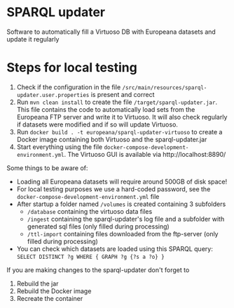 # SPARQL updater
Software to automatically fill a Virtuoso DB with Europeana datasets and update it regularly

# Steps for local testing
1. Check if the configuration in the file `/src/main/resources/sparql-updater.user.properties` is present and correct
2. Run `mvn clean install` to create the file `/target/sparql-updater.jar`.
   This file contains the code to automatically load sets from the Europeana FTP server and write it to Virtuoso.
   It will also check regularly if datasets were modified and if so will update Virtuoso.
3. Run `docker build . -t europeana/sparql-updater-virtuoso` to create a Docker image containing both
   Virtuoso and the sparql-updater.jar
4. Start everything using the file `docker-compose-development-environment.yml`. The Virtuoso GUI is available
   via http://localhost:8890/

Some things to be aware of:
* Loading all Europeana datasets will require around 500GB of disk space!
* For local testing purposes we use a hard-coded password, see the `docker-compose-development-environment.yml` file
* After startup a folder named `/volumes` is created containing 3 subfolders
    * `/database` containing the virtuoso data files
    * `/ingest` containing the sparql-updater's log file and a subfolder with generated sql files (only filled during processing)
    * `/ttl-import` containing files downloaded from the ftp-server (only filled during processing)
* You can check which datasets are loaded using this SPARQL query: `SELECT DISTINCT ?g WHERE { GRAPH ?g {?s a ?o} }`

If you are making changes to the sparql-updater don't forget to
1. Rebuild the jar
2. Rebuild the Docker image
3. Recreate the container 
